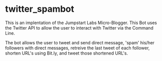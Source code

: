 # twitter_spambot
This is an implentation of the Jumpstart Labs Micro-Blogger. This Bot uses the Twitter API to allow the user to interact with Twitter via the Command Line.

The bot allows the user to tweet and send direct message, 'spam' his/her followers with direct messages, retreive the last tweet of each follower, shorten URL's using Bit.ly, and tweet those shortened URL's.
